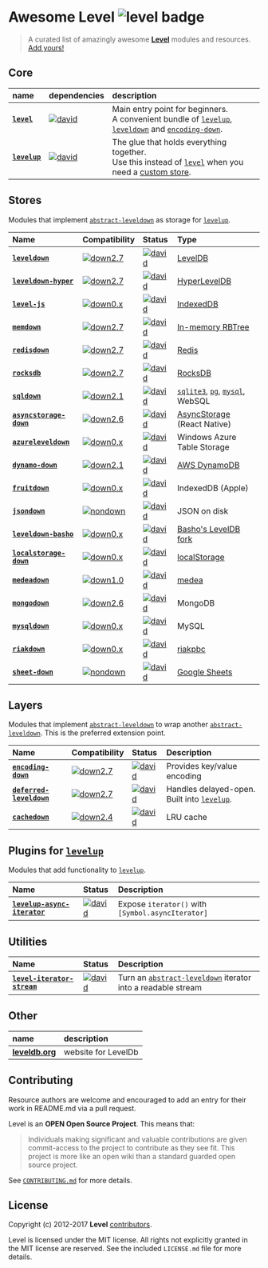 # Awesome Level ![level badge][level-badge]

> A curated list of amazingly awesome **[Level]** modules and resources. [Add yours!](#contributing)

## Core

| name | dependencies | description
|:---- |:------------ |:-----------
|**[`level`]** | [![david][120]][121] | Main entry point for beginners.<br> A convenient bundle of [`levelup`], [`leveldown`] and [`encoding-down`].
|**[`levelup`]** | [![david][122]][123] | The glue that holds everything together.<br> Use this instead of [`level`] when you need a [custom store](#stores).

<!-- Reserved for this section: 120-149 -->
[120]: https://img.shields.io/david/level/level.svg
[121]: https://david-dm.org/level/level
[122]: https://img.shields.io/david/level/levelup.svg
[123]: https://david-dm.org/level/levelup

## Stores

Modules that implement [`abstract-leveldown`] as storage for [`levelup`].

| Name                   | Compatibility    | Status            | Type
|:---------------------- |:---------------  |:----------------- |:----
|**[`leveldown`]**       | [![down2.7]][ad] |[![david][01]][02] |[LevelDB]
|**[`leveldown-hyper`]** | [![down2.7]][ad] |[![david][03]][04] |[HyperLevelDB]
|**[`level-js`]**        | [![down0.x]][ad] |[![david][05]][06] |[IndexedDB]
|**[`memdown`]**         | [![down2.7]][ad] |[![david][07]][08] |[In-memory RBTree]
|**[`redisdown`]**       | [![down2.7]][ad] |[![david][09]][10] |[Redis]
|**[`rocksdb`]**         | [![down2.7]][ad] |[![david][11]][12] |[RocksDB]
|**[`sqldown`]**         | [![down2.1]][ad] |[![david][13]][14] |[`sqlite3`], [`pg`], [`mysql`], WebSQL
|**[`asyncstorage-down`]** | [![down2.6]][ad] |[![david][16]][17] | [AsyncStorage] (React Native)
|**[`azureleveldown`]** | [![down0.x]][ad] |[![david][18]][19] | Windows Azure Table Storage
|**[`dynamo-down`]** | [![down2.1]][ad] |[![david][20]][21] | [AWS DynamoDB]
|**[`fruitdown`]** | [![down0.x]][ad] |[![david][22]][23] |IndexedDB (Apple)
|**[`jsondown`]** | [![nondown]][ad] |[![david][24]][25] | JSON on disk
|**[`leveldown-basho`]** | [![down0.x]][ad] |[![david][26]][27] | [Basho's LevelDB fork]
|**[`localstorage-down`]** | [![down0.x]][ad] |[![david][28]][29] | [localStorage]
|**[`medeadown`]** | [![down1.0]][ad] |[![david][30]][31] | [medea]
|**[`mongodown`]** | [![down2.6]][ad] |[![david][32]][33] | MongoDB
|**[`mysqldown`]** | [![down0.x]][ad] |[![david][34]][35] | MySQL
|**[`riakdown`]** | [![down0.x]][ad] |[![david][36]][37] | [riakpbc]
|**[`sheet-down`]** | [![nondown]][ad] |[![david][38]][39] | [Google Sheets]

<!-- Reserved for this section: 1-69 -->
[01]: https://img.shields.io/david/level/leveldown.svg
[02]: https://david-dm.org/level/leveldown
[03]: https://img.shields.io/david/Level/leveldown-hyper.svg
[04]: https://david-dm.org/level/leveldown-hyper
[05]: https://img.shields.io/david/maxogden/level.js.svg
[06]: https://david-dm.org/maxogden/level.js
[07]: https://img.shields.io/david/Level/memdown.svg
[08]: https://david-dm.org/level/memdown
[09]: https://img.shields.io/david/hmalphettes/redisdown.svg
[10]: https://david-dm.org/hmalphettes/redisdown
[11]: https://img.shields.io/david/Level/rocksdb.svg
[12]: https://david-dm.org/level/rocksdb
[13]: https://img.shields.io/david/calvinmetcalf/sqldown.svg
[14]: https://david-dm.org/calvinmetcalf/sqldown
[16]: https://img.shields.io/david/tradle/asyncstorage-down.svg
[17]: https://david-dm.org/tradle/asyncstorage-down

[18]: https://img.shields.io/david/richorama/azureleveldown.svg
[19]: https://david-dm.org/richorama/azureleveldown
[20]: https://img.shields.io/david/jed/dynamo-down.svg
[21]: https://david-dm.org/jed/dynamo-down
[22]: https://img.shields.io/david/nolanlawson/fruitdown.svg
[23]: https://david-dm.org/nolanlawson/fruitdown
[24]: https://img.shields.io/david/toolness/jsondown.svg
[25]: https://david-dm.org/toolness/jsondown

<!-- not available (it's a branch of leveldown) -->
[26]: https://img.shields.io/david/level/leveldown-basho.svg
[27]: https://david-dm.org/level/leveldown-basho

[28]: https://img.shields.io/david/No9/localstorage-down.svg
[29]: https://david-dm.org/No9/localstorage-down
[30]: https://img.shields.io/david/kesla/medeadown.svg
[31]: https://david-dm.org/kesla/medeadown
[32]: https://img.shields.io/david/watson/mongodown.svg
[33]: https://david-dm.org/watson/mongodown
[34]: https://img.shields.io/david/kesla/mysqldown.svg
[35]: https://david-dm.org/kesla/mysqldown
[36]: https://img.shields.io/david/nlf/riakdown.svg
[37]: https://david-dm.org/nlf/riakdown
[38]: https://img.shields.io/david/jed/sheet-down.svg
[39]: https://david-dm.org/jed/sheet-down

## Layers

Modules that implement [`abstract-leveldown`] to wrap another [`abstract-leveldown`]. This is the preferred extension point.

| Name                 |Compatibility    | Status             | Description
|:-------------------- |:--------------- |:-------------------|:-----------
|**[`encoding-down`]** |[![down2.7]][ad] | [![david][70]][71] | Provides key/value encoding
|**[`deferred-leveldown`]** |[![down2.7]][ad] | [![david][72]][73] | Handles delayed-open. Built into [`levelup`].
|**[`cachedown`]** | [![down2.4]][ad] | [![david][74]][75] | LRU cache

<!-- Reserved for this section: 70-99 -->
[70]: https://img.shields.io/david/Level/encoding-down.svg
[71]: https://david-dm.org/level/encoding-down
[72]: https://img.shields.io/david/Level/deferred-leveldown.svg
[73]: https://david-dm.org/level/deferred-leveldown
[74]: https://img.shields.io/david/mvayngrib/cachedown.svg
[75]: https://david-dm.org/mvayngrib/cachedown

## Plugins for [`levelup`]

Modules that add functionality to [`levelup`].

| Name | Status       | Description
|:---- |:------------ |:-----------
|**[`levelup-async-iterator`]** | [![david][100]][101] | Expose `iterator()` with `[Symbol.asyncIterator]`

<!-- Reserved for this section: 100-129 -->
[100]: https://img.shields.io/david/MeirionHughes/levelup-async-iterator.svg
[101]: https://david-dm.org/MeirionHughes/levelup-async-iterator

## Utilities

| Name | Status       | Description
|:---- |:------------ |:-----------
|**[`level-iterator-stream`]** | [![david][200]][201] | Turn an [`abstract-leveldown`] iterator into a readable stream

<!-- Reserved for this section: 200-229 -->
[200]: https://david-dm.org/Level/iterator-stream.svg
[201]: https://david-dm.org/level/iterator-stream

## Other

| name | description |
|:---- |:----------- |
| **[leveldb.org]** | website for LevelDb

## Contributing

Resource authors are welcome and encouraged to add an entry for their work in README.md via a pull request.

Level is an **OPEN Open Source Project**. This means that:

> Individuals making significant and valuable contributions are given commit-access to the project to contribute as they see fit. This project is more like an open wiki than a standard guarded open source project.

See [`CONTRIBUTING.md`](https://github.com/Level/community/blob/master/CONTRIBUTING.md) for more details.

## License

Copyright (c) 2012-2017 **Level** [contributors](https://github.com/level/community#contributors).

Level is licensed under the MIT license. All rights not explicitly granted in the MIT license are reserved. See the included `LICENSE.md` file for more details.

<!-- Manual badges for now -->
[down2.7]: https://img.shields.io/badge/abstract--leveldown-2.7-brightgreen.svg
[down2.6]: https://img.shields.io/badge/abstract--leveldown-2.6-orange.svg
[down2.4]: https://img.shields.io/badge/abstract--leveldown-2.4-orange.svg
[down2.1]: https://img.shields.io/badge/abstract--leveldown-2.1-orange.svg
[down1.0]: https://img.shields.io/badge/abstract--leveldown-1.0-red.svg
[down0.x]: https://img.shields.io/badge/abstract--leveldown-0.x-red.svg
[nondown]: https://img.shields.io/badge/abstract--leveldown-invalid-lightgrey.svg

[Level]: https://github.com/level
[`abstract-leveldown`]: https://github.com/level/abstract-leveldown
[ad]: https://github.com/level/abstract-leveldown
[`levelup`]: https://github.com/level/levelup

[`leveldown`]: https://github.com/level/leveldown
[LevelDB]: https://github.com/google/leveldb
[`leveldown-hyper`]: https://github.com/level/leveldown-hyper
[HyperLevelDB]: https://github.com/rescrv/HyperLevelDB
[`level-js`]: https://github.com/maxogden/level.js
[IndexedDB]: https://developer.mozilla.org/en-US/docs/IndexedDB
[`memdown`]: https://github.com/level/memdown
[In-memory RBTree]: https://www.npmjs.com/package/functional-red-black-tree
[`redisdown`]: https://github.com/hmalphettes/redisdown
[Redis]: https://redis.io/
[`rocksdb`]: https://github.com/level/rocksdb
[RocksDB]: https://github.com/facebook/rocksdb/
[`sqldown`]: https://github.com/calvinmetcalf/sqldown
[`sqlite3`]: https://www.npmjs.com/package/sqlite3
[`pg`]: https://www.npmjs.com/package/pg
[`mysql`]: https://www.npmjs.com/package/mysql
[`asyncstorage-down`]: https://github.com/tradle/asyncstorage-down
[AsyncStorage]: https://facebook.github.io/react-native/docs/asyncstorage.html
[`azureleveldown`]: https://github.com/richorama/azureleveldown
[`dynamo-down`]: https://github.com/jed/dynamo-down
[`fruitdown`]: https://github.com/nolanlawson/fruitdown
[`jsondown`]: https://github.com/toolness/jsondown
[`leveldown-basho`]: https://www.npmjs.com/package/leveldown-basho
[`localstorage-down`]: https://github.com/No9/localstorage-down
[`medeadown`]: https://github.com/kesla/medeadown
[`mongodown`]: https://github.com/watson/mongodown
[`mysqldown`]: https://github.com/kesla/mysqldown
[`riakdown`]: https://github.com/nlf/riakdown
[`sheet-down`]: https://github.com/jed/sheet-down
[AWS DynamoDB]: http://aws.amazon.com/dynamodb
[Google Sheets]: https://docs.google.com/spreadsheets
[riakpbc]: https://github.com/nlf/riakpbc
[medea]: https://github.com/argo/medea
[Basho's LevelDB fork]: https://github.com/basho/leveldb
[localStorage]: https://developer.mozilla.org/en-US/docs/Web/API/Window/localStorage

[`encoding-down`]: https://github.com/level/encoding-down
[`deferred-leveldown`]: https://github.com/Level/deferred-leveldown
[`cachedown`]: https://github.com/mvayngrib/cachedown

[`levelup-async-iterator`]: https://github.com/MeirionHughes/levelup-async-iterator
[`level`]: https://github.com/level/level
[`level-iterator-stream`]: https://github.com/level/iterator-stream
[leveldb.org]: http://leveldb.org
[level-badge]: https://img.shields.io/badge/-level-brightgreen.svg?colorA=000000&logo=data%3Aimage%2Fsvg%2Bxml%3Bbase64%2CPD94bWwgdmVyc2lvbj0iMS4wIiBlbmNvZGluZz0iVVRGLTgiIHN0YW5kYWxvbmU9Im5vIj8%2BPHN2ZyB3aWR0aD0iMTg4cHgiIGhlaWdodD0iMjQycHgiIHZpZXdCb3g9IjAgMCAxODggMjQyIiB2ZXJzaW9uPSIxLjEiIHhtbG5zPSJodHRwOi8vd3d3LnczLm9yZy8yMDAwL3N2ZyIgeG1sbnM6eGxpbms9Imh0dHA6Ly93d3cudzMub3JnLzE5OTkveGxpbmsiIHhtbG5zOnNrZXRjaD0iaHR0cDovL3d3dy5ib2hlbWlhbmNvZGluZy5jb20vc2tldGNoL25zIj4gICAgPHRpdGxlPlVudGl0bGVkIDEzPC90aXRsZT4gICAgPGRlc2NyaXB0aW9uPkNyZWF0ZWQgd2l0aCBTa2V0Y2ggKGh0dHA6Ly93d3cuYm9oZW1pYW5jb2RpbmcuY29tL3NrZXRjaCk8L2Rlc2NyaXB0aW9uPiAgICA8ZGVmcz48L2RlZnM%2BICAgIDxnIGlkPSJQYWdlLTEiIHN0cm9rZT0ibm9uZSIgc3Ryb2tlLXdpZHRoPSIxIiBmaWxsPSJub25lIiBmaWxsLXJ1bGU9ImV2ZW5vZGQiIHNrZXRjaDp0eXBlPSJNU1BhZ2UiPiAgICAgICAgPHBhdGggZD0iTTk0LDU0IEwwLDEwMC40MTAwNDIgTDAsMTk0LjgwMzM0NyBMOTQsMjQyIEwxODgsMTk0LjgwMzM0NyBMMTg4LDEwMC40MTAwNDIgTDk0LDU0IFoiIGlkPSJSZWN0YW5nbGUtMSIgZmlsbD0iI0Q0RUI5NSIgc2tldGNoOnR5cGU9Ik1TU2hhcGVHcm91cCI%2BPC9wYXRoPiAgICAgICAgPHBhdGggZD0iTTk0LDM5IEwwLDg1LjQxMDA0MTggTDAsMTc5LjgwMzM0NyBMOTQsMjI3IEwxODgsMTc5LjgwMzM0NyBMMTg4LDg1LjQxMDA0MTggTDk0LDM5IFoiIGlkPSJSZWN0YW5nbGUtMSIgZmlsbD0iIzk2REM3NSIgc2tldGNoOnR5cGU9Ik1TU2hhcGVHcm91cCI%2BPC9wYXRoPiAgICAgICAgPHBhdGggZD0iTTk0LDEgTDAsNDcuNDEwMDQxOCBMMCwxNDEuODAzMzQ3IEw5NCwxODkgTDE4OCwxNDEuODAzMzQ3IEwxODgsNDcuNDEwMDQxOCBMOTQsMSBaIiBpZD0iUmVjdGFuZ2xlLTEiIG9wYWNpdHk9IjAuNTUyODQwOTA5IiBmaWxsPSIjMzE3MzQyIiBza2V0Y2g6dHlwZT0iTVNTaGFwZUdyb3VwIj48L3BhdGg%2BICAgICAgICA8cGF0aCBkPSJNOTQsOTEuMTc3Nzc5MSBMMCw0NyBMMCwxNDEuNjY2NjY3IEw5NCwxODkgTDE4OCwxNDEuNjY2NjY3IEwxODgsNDcgTDk0LDkxLjE3Nzc3OTEgWiIgaWQ9IlJlY3RhbmdsZS0xIiBvcGFjaXR5PSIwLjU1Mjg0MDkwOSIgZmlsbD0iIzM0OTU0QyIgc2tldGNoOnR5cGU9Ik1TU2hhcGVHcm91cCI%2BPC9wYXRoPiAgICA8L2c%2BPC9zdmc%2B

